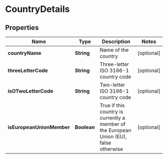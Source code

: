 
# CountryDetails

## Properties
Name | Type | Description | Notes
------------ | ------------- | ------------- | -------------
**countryName** | **String** | Name of the country |  [optional]
**threeLetterCode** | **String** | Three-letter ISO 3166-1 country code |  [optional]
**isOTwoLetterCode** | **String** | Two-letter ISO 3166-1 country code |  [optional]
**isEuropeanUnionMember** | **Boolean** | True if this country is currently a member of the European Union (EU), false otherwise |  [optional]



